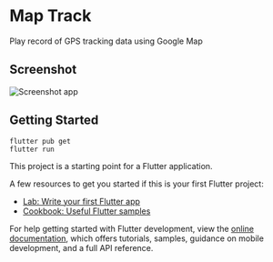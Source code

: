 # Map Track

Play record of GPS tracking data using Google Map


## Screenshot
![Screenshot app](https://media.giphy.com/media/v1.Y2lkPTc5MGI3NjExMTI5NzNkYmQyY2YyZDJiZjdlNzhjNDI1MDBjYmIxNjA3NmRlNzcyZCZjdD1n/FmGTfhbYiMmwMovvNC/giphy-downsized.gif)

## Getting Started

```
flutter pub get
flutter run
```

This project is a starting point for a Flutter application.

A few resources to get you started if this is your first Flutter project:

- [Lab: Write your first Flutter app](https://docs.flutter.dev/get-started/codelab)
- [Cookbook: Useful Flutter samples](https://docs.flutter.dev/cookbook)

For help getting started with Flutter development, view the
[online documentation](https://docs.flutter.dev/), which offers tutorials,
samples, guidance on mobile development, and a full API reference.
